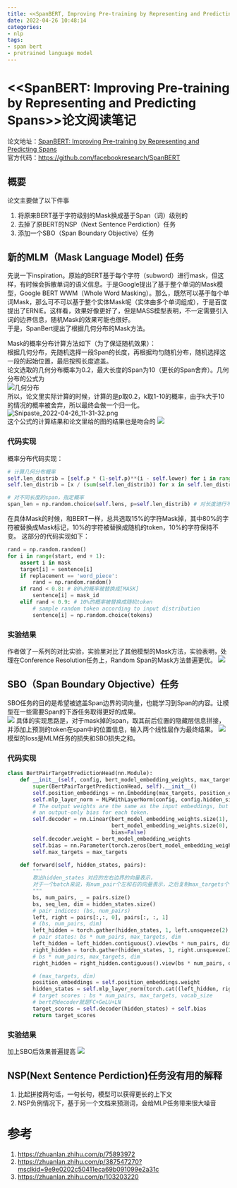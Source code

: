 ```yaml
---
title: <<SpanBERT, Improving Pre-training by Representing and Predicting Spans>>论文阅读笔记
date: 2022-04-26 10:48:14
categories:
- nlp
tags:
- span bert
- pretrained language model
---
```

# \<\<SpanBERT: Improving Pre-training by Representing and Predicting Spans\>\>论文阅读笔记
论文地址：[SpanBERT: Improving Pre-training by Representing and Predicting Spans](https://arxiv.org/abs/1907.10529)  
官方代码：https://github.com/facebookresearch/SpanBERT

## 概要
论文主要做了以下件事  
1. 将原来BERT基于字符级别的Mask换成基于Span（词）级别的
2. 去掉了原BERT的NSP（Next Sentence Perdiction）任务
3. 添加一个SBO（Span Boundary Objective）任务

## 新的MLM（Mask Language Model) 任务
先说一下inspiration。原始的BERT基于每个字符（subword）进行mask，但这样，有时候会拆散单词的语义信息。于是Google提出了基于整个单词的Mask模型，Google BERT WWM（Whole Word Masking）。那么，既然可以基于每个单词Mask，那么可不可以基于整个实体Mask呢（实体由多个单词组成），于是百度提出了ERNIE。这样看，效果好像更好了，但是MASS模型表明，不一定需要引入词的边界信息，随机Mask的效果可能也很好。  
于是，SpanBert提出了根据几何分布的Mask方法。

Mask的概率分布计算方法如下（为了保证随机效果）：  
根据几何分布，先随机选择一段Span的长度，再根据均匀随机分布，随机选择这一段的起始位置，最后按照长度遮盖。  
论文选取的几何分布概率为0.2，最大长度的Span为10（更长的Span舍弃）。几何分布的公式为  
![几何分布](https://bkimg.cdn.bcebos.com/formula/7c20672eab7d7f90571734166b7a3f42.svg)  
所以，论文里实际计算的时候，计算的是p取0.2，k取1-10的概率，由于k大于10的情况的概率被舍弃，所以最终会做一个归一化。 
![Snipaste_2022-04-26_11-31-32.png](https://s2.loli.net/2022/04/26/l3E6GPO4YKkLred.png)  
这个公式的计算结果和论文里给的图的结果也是吻合的
![](https://pic3.zhimg.com/80/v2-4b4d741e7adc751874299a7e2ce3e252_1440w.jpg)  

### 代码实现
概率分布代码实现：
``` python
# 计算几何分布概率
self.len_distrib = [self.p * (1-self.p)**(i - self.lower) for i in range(self.lower, self.upper + 1)] if self.p >= 0 else None
self.len_distrib = [x / (sum(self.len_distrib)) for x in self.len_distrib]

# 对不同长度的span，指定概率
span_len = np.random.choice(self.lens, p=self.len_distrib) # 对长度进行不同权重的抽样，有放回
```

在具体Mask的时候，和BERT一样，总共选取15%的字符Mask掉，其中80%的字符被替换成Mask标记，10%的字符被替换成随机的token，10%的字符保持不变。
这部分的代码实现如下：
``` python
rand = np.random.random()
for i in range(start, end + 1):
    assert i in mask
    target[i] = sentence[i]
    if replacement == 'word_piece':
        rand = np.random.random()
    if rand < 0.8: # 80%的概率被替换成[MASK]
        sentence[i] = mask_id
    elif rand < 0.9: # 10%的概率被替换成随机token
        # sample random token according to input distribution
        sentence[i] = np.random.choice(tokens)
```

### 实验结果
作者做了一系列的对比实验，实验里对比了其他模型的Mask方法，实验表明，处理在Conference Resolution任务上，Random Span的Mask方法普遍更优。
![](https://pic4.zhimg.com/80/v2-0b78ddcb47528cef8a81dba7c1ab1f17_1440w.jpg)

## SBO（Span Boundary Objective）任务
SBO任务的目的是希望被遮盖Span边界的词向量，也能学习到Span的内容。让模型在一些需要Span的下游任务取得更好的成果。  
![](https://pic4.zhimg.com/80/v2-38328bde767c733e90bd76af091a5d6b_1440w.jpg)
具体的实现思路是，对于mask掉的span，取其前后位置的隐藏层信息拼接，并添加上预测的token在span中的位置信息，输入两个线性层作为最终结果。
![](https://pic4.zhimg.com/80/v2-8a5bec12575460bfe928a925c20053ab_1440w.jpg)  
模型的loss是MLM任务的损失和SBO损失之和。

### 代码实现
``` python
class BertPairTargetPredictionHead(nn.Module):
    def __init__(self, config, bert_model_embedding_weights, max_targets=20, position_embedding_size=200):
        super(BertPairTargetPredictionHead, self).__init__()
        self.position_embeddings = nn.Embedding(max_targets, position_embedding_size)
        self.mlp_layer_norm = MLPWithLayerNorm(config, config.hidden_size * 2 + position_embedding_size)
        # The output weights are the same as the input embeddings, but there is
        # an output-only bias for each token.
        self.decoder = nn.Linear(bert_model_embedding_weights.size(1),
                                 bert_model_embedding_weights.size(0),
                                 bias=False)
        self.decoder.weight = bert_model_embedding_weights
        self.bias = nn.Parameter(torch.zeros(bert_model_embedding_weights.size(0)))
        self.max_targets = max_targets

    def forward(self, hidden_states, pairs):
        """
        取出hidden_states 对应的左右边界的向量表示，
        对于一个batch来说，有num_pair个左和右的向量表示，之后复制max_targets个，和位置拼接，送入解码器。
        """
        bs, num_pairs, _ = pairs.size()
        bs, seq_len, dim = hidden_states.size()
        # pair indices: (bs, num_pairs)
        left, right = pairs[:,:, 0], pairs[:, :, 1]
        # (bs, num_pairs, dim)
        left_hidden = torch.gather(hidden_states, 1, left.unsqueeze(2).repeat(1, 1, dim))
        # pair states: bs * num_pairs, max_targets, dim
        left_hidden = left_hidden.contiguous().view(bs * num_pairs, dim).unsqueeze(1).repeat(1, self.max_targets, 1)
        right_hidden = torch.gather(hidden_states, 1, right.unsqueeze(2).repeat(1, 1, dim))
        # bs * num_pairs, max_targets, dim
        right_hidden = right_hidden.contiguous().view(bs * num_pairs, dim).unsqueeze(1).repeat(1, self.max_targets, 1)

        # (max_targets, dim)
        position_embeddings = self.position_embeddings.weight
        hidden_states = self.mlp_layer_norm(torch.cat((left_hidden, right_hidden, position_embeddings.unsqueeze(0).repeat(bs * num_pairs, 1, 1)), -1))
        # target scores : bs * num_pairs, max_targets, vocab_size
        # bert的decoder就是FC+GeLU+LN
        target_scores = self.decoder(hidden_states) + self.bias
        return target_scores
```

### 实验结果
加上SBO后效果普遍提高
![](https://pic4.zhimg.com/80/v2-2229a8e0f916045940f4cf0cd3e2dfaf_1440w.png)

## NSP(Next Sentence Perdiction)任务没有用的解释
1. 比起拼接两句话，一句长句，模型可以获得更长的上下文
2. NSP负例情况下，基于另一个文档来预测词，会给MLP任务带来很大噪音

# 参考
1. https://zhuanlan.zhihu.com/p/75893972
2. https://zhuanlan.zhihu.com/p/387547270?msclkid=9e9e0202c50411eca69b091099e2a31c
3. https://zhuanlan.zhihu.com/p/103203220